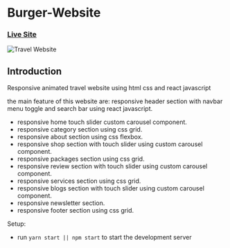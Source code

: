 # Burger-Website

### [Live Site](https://clever-jang-a08148.netlify.app/)

![Travel Website](https://i.ibb.co/hcBb2t5/travel-preview.png)

## Introduction

 Responsive animated travel website 
 using html css and react javascript 

the main feature of this website are:
responsive header section with navbar menu toggle and search bar using react javascript.
- responsive home touch slider custom carousel component.
- responsive category section using css grid.
- responsive about section using css flexbox.
- responsive shop section with touch slider using custom carousel component.
- responsive packages section using css grid.
- responsive review section with touch slider using custom carousel component.
- responsive services section using css grid.
- responsive blogs section with touch slider using custom carousel component.
- responsive newsletter section.
- responsive footer section using css grid.


Setup:
- run ```yarn start || npm start``` to start the development server
